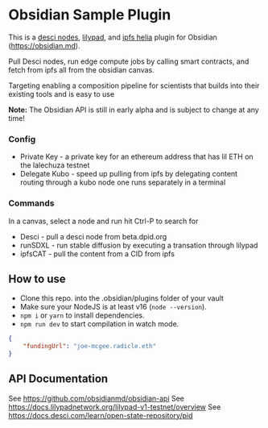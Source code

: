 # Obsidian Sample Plugin

This is a [desci nodes](https://desci.com/), [lilypad](https://docs.lilypadnetwork.org/lilypad-v1-testnet/overview), and [ipfs helia](https://github.com/ipfs/helia) plugin for Obsidian (https://obsidian.md).

Pull Desci nodes, run edge compute jobs by calling smart contracts, and fetch from ipfs all from the obsidian canvas.

Targeting enabling a composition pipeline for scientists that builds into their existing tools and is easy to use

**Note:** The Obsidian API is still in early alpha and is subject to change at any time!
### Config
- Private Key - a private key for an ethereum address that has lil ETH on the lalechuza testnet
- Delegate Kubo - speed up pulling from ipfs by delegating content routing through a kubo node one runs separately in a terminal

### Commands
In a canvas, select a node and run hit Ctrl-P to search for
- Desci - pull a desci node from beta.dpid.org
- runSDXL - run stable diffusion by executing a transation through lilypad
- ipfsCAT - pull the content from a CID from ipfs

## How to use

- Clone this repo. into the .obsidian/plugins folder of your vault
- Make sure your NodeJS is at least v16 (`node --version`).
- `npm i` or `yarn` to install dependencies.
- `npm run dev` to start compilation in watch mode.

```json
{
    "fundingUrl": "joe-mcgee.radicle.eth"
}
```

## API Documentation

See https://github.com/obsidianmd/obsidian-api
See https://docs.lilypadnetwork.org/lilypad-v1-testnet/overview
See https://docs.desci.com/learn/open-state-repository/pid
